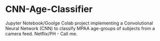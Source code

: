 # CNN-Age-Classifier
Jupyter Notebook/Goolge Colab project implementing a Convolutional Neural Network (CNN) to classify MPAA age-groups of subjects from a camera feed.
Netflix/PH - Call me.
